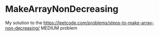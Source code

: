 # MakeArrayNonDecreasing
My solution to the https://leetcode.com/problems/steps-to-make-array-non-decreasing/ MEDIUM problem
